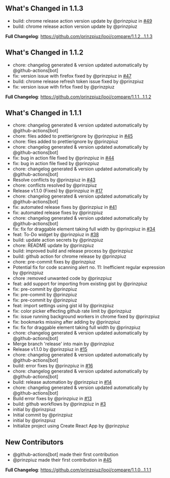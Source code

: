 ## What's Changed in 1.1.3
* build: chrome release action version update by @prinzpiuz in [#49](https://github.com/prinzpiuz/looi/pull/49)
* build: chrome release action version update by @prinzpiuz

**Full Changelog**: https://github.com/prinzpiuz/looi/compare/1.1.2...1.1.3

## What's Changed in 1.1.2
* chore: changelog generated & version updated automatically by @github-actions[bot]
* fix: version issue with firefox fixed by @prinzpiuz in [#47](https://github.com/prinzpiuz/looi/pull/47)
* build: chrome release refresh token issue fixed by @prinzpiuz
* fix: version issue with firfox fixed by @prinzpiuz

**Full Changelog**: https://github.com/prinzpiuz/looi/compare/1.1.1...1.1.2

## What's Changed in 1.1.1
* chore: changelog generated & version updated automatically by @github-actions[bot]
* chore: files added to prettierignore by @prinzpiuz in [#45](https://github.com/prinzpiuz/looi/pull/45)
* chore: files added to prettierignore by @prinzpiuz
* chore: changelog generated & version updated automatically by @github-actions[bot]
* fix: bug in action file fixed by @prinzpiuz in [#44](https://github.com/prinzpiuz/looi/pull/44)
* fix: bug in action file fixed by @prinzpiuz
* chore: changelog generated & version updated automatically by @github-actions[bot]
* Resolve conflicts by @prinzpiuz in [#43](https://github.com/prinzpiuz/looi/pull/43)
* chore: conflicts resolved by @prinzpiuz
* Release v1.1.0 (Fixes) by @prinzpiuz in [#17](https://github.com/prinzpiuz/looi/pull/17)
* chore: changelog generated & version updated automatically by @github-actions[bot]
* fix: automated release fixes by @prinzpiuz in [#41](https://github.com/prinzpiuz/looi/pull/41)
* fix: automated release fixes by @prinzpiuz
* chore: changelog generated & version updated automatically by @github-actions[bot]
* fix: fix for draggable element taking full width by @prinzpiuz in [#34](https://github.com/prinzpiuz/looi/pull/34)
* feat: To-Do widget by @prinzpiuz in [#38](https://github.com/prinzpiuz/looi/pull/38)
* build: update action secrets by @prinzpiuz
* chore: README update by @prinzpiuz
* build: improved build and release process by @prinzpiuz
* build: github action for chrome release by @prinzpiuz
* chore: pre-commit fixes by @prinzpiuz
* Potential fix for code scanning alert no. 11: Inefficient regular expression by @prinzpiuz
* chore :removed unwanted code by @prinzpiuz
* feat: add support for importing from existing gist by @prinzpiuz
* fix: pre-commit by @prinzpiuz
* fix: pre-commit by @prinzpiuz
* fix: pre-commit by @prinzpiuz
* feat: import settings using gist id by @prinzpiuz
* fix: color picker effecting github rate limit by @prinzpiuz
* fix: issue running background workers in chrome fixed by @prinzpiuz
* fix: bookmarks missing after adding by @prinzpiuz
* fix: fix for draggable element taking full width by @prinzpiuz
* chore: changelog generated & version updated automatically by @github-actions[bot]
* Merge branch 'release' into main by @prinzpiuz
* Release v1.1.0 by @prinzpiuz in [#15](https://github.com/prinzpiuz/looi/pull/15)
* chore: changelog generated & version updated automatically by @github-actions[bot]
* build: error fixes by @prinzpiuz in [#16](https://github.com/prinzpiuz/looi/pull/16)
* chore: changelog generated & version updated automatically by @github-actions[bot]
* build: release automation by @prinzpiuz in [#14](https://github.com/prinzpiuz/looi/pull/14)
* chore: changelog generated & version updated automatically by @github-actions[bot]
* Build error fixes by @prinzpiuz in [#13](https://github.com/prinzpiuz/looi/pull/13)
* build: github workflows by @prinzpiuz in [#3](https://github.com/prinzpiuz/looi/pull/3)
* initial by @prinzpiuz
* Initial commit by @prinzpiuz
* initial by @prinzpiuz
* Initialize project using Create React App by @prinzpiuz

## New Contributors
* @github-actions[bot] made their first contribution
* @prinzpiuz made their first contribution in [#45](https://github.com/prinzpiuz/looi/pull/45)

**Full Changelog**: https://github.com/prinzpiuz/looi/compare/1.1.0...1.1.1

<!-- generated by git-cliff -->
